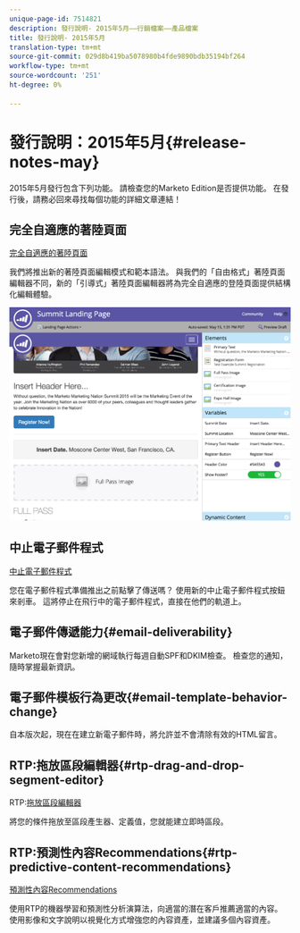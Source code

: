 ```yaml
---
unique-page-id: 7514821
description: 發行說明- 2015年5月——行銷檔案——產品檔案
title: 發行說明- 2015年5月
translation-type: tm+mt
source-git-commit: 029d8b419ba5078980b4fde9890bdb35194bf264
workflow-type: tm+mt
source-wordcount: '251'
ht-degree: 0%

---
```



# 發行說明：2015年5月{#release-notes-may}

2015年5月發行包含下列功能。 請檢查您的Marketo Edition是否提供功能。 在發行後，請務必回來尋找每個功能的詳細文章連結！

## 完全自適應的著陸頁面

[完全自適應的著陸頁面](/help/marketo/product-docs/demand-generation/landing-pages/guided-landing-pages/create-a-guided-landing-page.md)

我們將推出新的著陸頁面編輯模式和範本語法。 與我們的「自由格式」著陸頁面編輯器不同，新的「引導式」著陸頁面編輯器將為完全自適應的登陸頁面提供結構化編輯體驗。

![](assets/image2015-5-15-13-3a33-3a11.png)

## 中止電子郵件程式

[中止電子郵件程式](/help/marketo/product-docs/email-marketing/email-programs/email-program-actions/abort-email-program.md)

您在電子郵件程式準備推出之前點擊了傳送嗎？ 使用新的中止電子郵件程式按鈕來剎車。 這將停止在飛行中的電子郵件程式，直接在他們的軌道上。

## 電子郵件傳遞能力{#email-deliverability}

Marketo現在會對您新增的網域執行每週自動SPF和DKIM檢查。 檢查您的通知，隨時掌握最新資訊。

## 電子郵件模板行為更改{#email-template-behavior-change}

自本版次起，現在在建立新電子郵件時，將允許並不會清除有效的HTML留言。

## RTP:拖放區段編輯器{#rtp-drag-and-drop-segment-editor}

RTP:[拖放區段編輯器](/help/marketo/product-docs/web-personalization/using-web-segments/web-segments.md)

將您的條件拖放至區段產生器、定義值，您就能建立即時區段。

## RTP:預測性內容Recommendations{#rtp-predictive-content-recommendations}

[預測性內容Recommendations](/help/marketo/product-docs/predictive-content/enabling-predictive-content/enable-predictive-content-for-web-rich-media.md)

使用RTP的機器學習和預測性分析演算法，向適當的潛在客戶推薦適當的內容。 使用影像和文字說明以視覺化方式增強您的內容資產，並建議多個內容資產。
